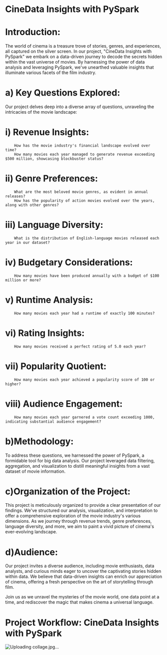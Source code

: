 #                                                                                       CineData Insights with PySpark


# Introduction:
The world of cinema is a treasure trove of stories, genres, and experiences, all captured on the silver screen. In our project, "CineData Insights with PySpark" we embark on a data-driven journey to decode the secrets hidden within the vast universe of movies. By harnessing the power of data analysis and leveraging PySpark, we've unearthed valuable insights that illuminate various facets of the film industry.


# a) Key Questions Explored:

Our project delves deep into a diverse array of questions, unraveling the intricacies of the movie landscape:

#    i) Revenue Insights:
        How has the movie industry's financial landscape evolved over time?
        How many movies each year managed to generate revenue exceeding $500 million, showcasing blockbuster status?

#    ii) Genre Preferences:
        What are the most beloved movie genres, as evident in annual releases?
        How has the popularity of action movies evolved over the years, along with other genres?

#    iii) Language Diversity:
        What is the distribution of English-language movies released each year in our dataset?

#    iv) Budgetary Considerations:
        How many movies have been produced annually with a budget of $100 million or more?

#    v) Runtime Analysis:
        How many movies each year had a runtime of exactly 100 minutes?

#    vi) Rating Insights:
        How many movies received a perfect rating of 5.0 each year?

#    vii) Popularity Quotient:
        How many movies each year achieved a popularity score of 100 or higher?

#    viii) Audience Engagement:
        How many movies each year garnered a vote count exceeding 1000, indicating substantial audience engagement?


# b)Methodology:

To address these questions, we harnessed the power of PySpark, a formidable tool for big data analysis. Our project leveraged data filtering, aggregation, and visualization to distill meaningful insights from a vast dataset of movie information.


# c)Organization of the Project:

This project is meticulously organized to provide a clear presentation of our findings. We've structured our analysis, visualization, and interpretation to offer a comprehensive exploration of the movie industry's various dimensions. As we journey through revenue trends, genre preferences, language diversity, and more, we aim to paint a vivid picture of cinema's ever-evolving landscape.


# d)Audience:

Our project invites a diverse audience, including movie enthusiasts, data analysts, and curious minds eager to uncover the captivating stories hidden within data. We believe that data-driven insights can enrich our appreciation of cinema, offering a fresh perspective on the art of storytelling through film.

Join us as we unravel the mysteries of the movie world, one data point at a time, and rediscover the magic that makes cinema a universal language.


# Project Workflow: CineData Insights with PySpark
![Uploading collage.jpg…]()

